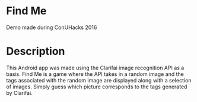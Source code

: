 # Find Me
Demo made during ConUHacks 2016

# Description
This Android app was made using the Clarifai image recognition API as a basis. Find Me is a game where the API takes in a random image and the tags associated with the random image are displayed along with a selection of images. Simply guess which picture corresponds to the tags generated by Clarifai.
